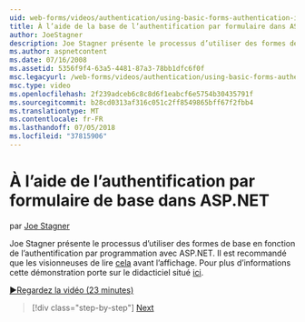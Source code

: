 ```yaml
---
uid: web-forms/videos/authentication/using-basic-forms-authentication-in-aspnet
title: À l’aide de la base de l’authentification par formulaire dans ASP.NET | Microsoft Docs
author: JoeStagner
description: Joe Stagner présente le processus d’utiliser des formes de base en fonction de l’authentification par programmation avec ASP.NET. Il est recommandé que les visionneuses de lire cette avant...
ms.author: aspnetcontent
ms.date: 07/16/2008
ms.assetid: 5356f9f4-63a5-4481-87a3-78bb1dfc6f0f
msc.legacyurl: /web-forms/videos/authentication/using-basic-forms-authentication-in-aspnet
msc.type: video
ms.openlocfilehash: 2f239adceb6c8c8d6f1eabcf6e5754b30435791f
ms.sourcegitcommit: b28cd0313af316c051c2ff8549865bff67f2fbb4
ms.translationtype: MT
ms.contentlocale: fr-FR
ms.lasthandoff: 07/05/2018
ms.locfileid: "37815906"
---
```

<a name="using-basic-forms-authentication-in-aspnet"></a>À l’aide de l’authentification par formulaire de base dans ASP.NET
====================
par [Joe Stagner](https://github.com/JoeStagner)

Joe Stagner présente le processus d’utiliser des formes de base en fonction de l’authentification par programmation avec ASP.NET. Il est recommandé que les visionneuses de lire [cela](../../overview/older-versions-security/introduction/security-basics-and-asp-net-support-vb.md) avant l’affichage. Pour plus d’informations cette démonstration porte sur le didacticiel situé [ici](../../overview/older-versions-security/introduction/an-overview-of-forms-authentication-vb.md).

[&#9654;Regardez la vidéo (23 minutes)](https://channel9.msdn.com/Blogs/ASP-NET-Site-Videos/using-basic-forms-authentication-in-aspnet)

> [!div class="step-by-step"]
> [Next](how-to-change-the-forms-authentication-properties.md)
